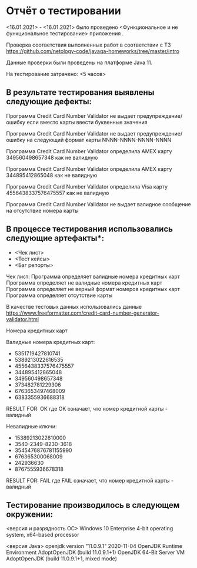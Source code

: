 # Отчёт о тестировании <Credit Card Number Validator>

<16.01.2021> - <16.01.2021> было проведено <Функциональное и не функциональное тестирование> приложения <Credit Card Number Validator>.

Проверка соответствия выполненных работ  в соответствии с ТЗ https://github.com/netology-code/javaqa-homeworks/tree/master/intro 

Данные проверки были проведены на платформе Java 11.

На тестирование затрачено: <5 часов>


## В результате тестирования выявлены следующие дефекты:

Программа Credit Card Number Validator не выдает предупреждение/ошибку если вместо карты ввести буквенные значения

Программа Credit Card Number Validator не выдает предупреждение/ошибку на следующий формат карты NNNN-NNNN-NNNN-NNNN

Программа Credit Card Number Validator определила AMEX карту 349560498657348 как не валидную

Программа Credit Card Number Validator определила AMEX карту 344895412865048 как не валидную

Программа Credit Card Number Validator определила Visa карту 4556438337576475557 как не валидную

Программа Credit Card Number Validator не выдает валидное сообщение на отсутствие номера карты

## В процессе тестирования использовались следующие артефакты*:

* <Чек лист>
* <Тест кейсы>
* <Баг репорты>

Чек лист: 
Программа определяет валидные номера кредитных карт
Программа определяет не валидные номера кредитных карт
Программа определяет не верный формат номеров кредитных карт
Программа определяет отсутствие карты

В качестве тестовых данных использовались данные https://www.freeformatter.com/credit-card-number-generator-validator.html

Номера кредитных карт

Валидные номера кредитных карт:

* 5351719427810741
* 5389213022616535
* 4556438337576475557
* 344895412865048
* 349560498657348
* 373482781229306
* 6763653497468009
* 6383355936688318

RESULT FOR: OK
где OK означает, что номер кредитной карты - валидный

Невалидные ключи:

* 15389213022610000
* 3540-2349-8230-3618
* 3545476876781155990
* 676365300068009
* 242936630
* 8767555936678318

RESULT FOR: FAIL
где FAIL означает, что номер кредитной карты - валидный

## Тестирование производилось в следующем окружении:

<версия и разрядность ОС>
Windows 10 Enterprise
4-bit operating system, x64-based processor

<версия Java>
openjdk version "11.0.9.1" 2020-11-04
OpenJDK Runtime Environment AdoptOpenJDK (build 11.0.9.1+1)
OpenJDK 64-Bit Server VM AdoptOpenJDK (build 11.0.9.1+1, mixed mode)

